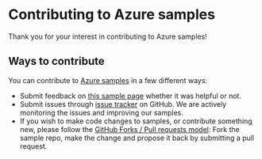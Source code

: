 # Contributing to Azure samples

Thank you for your interest in contributing to Azure samples!

## Ways to contribute

You can contribute to [Azure samples](https://github.com/Azure-Samples/application-gateway-dotnet-manage-simple-application-gateways) in a few different ways:

- Submit feedback on [this sample page](https://azure.microsoft.com/documentation/samples/application-gateway-dotnet-manage-simple-application-gateways/) whether it was helpful or not.  
- Submit issues through [issue tracker](https://github.com/Azure-Samples/application-gateway-dotnet-manage-simple-application-gateways/issues) on GitHub. We are actively monitoring the issues and improving our samples.
- If you wish to make code changes to samples, or contribute something new, please follow the [GitHub Forks / Pull requests model](https://help.github.com/articles/fork-a-repo/): Fork the sample repo, make the change and propose it back by submitting a pull request.